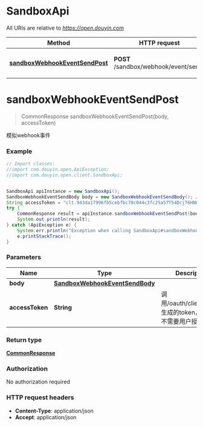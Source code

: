 # SandboxApi

All URIs are relative to *https://open.douyin.com*

Method | HTTP request | Description
------------- | ------------- | -------------
[**sandboxWebhookEventSendPost**](SandboxApi.md#sandboxWebhookEventSendPost) | **POST** /sandbox/webhook/event/send/ | 模拟webhook事件

<a name="sandboxWebhookEventSendPost"></a>
# **sandboxWebhookEventSendPost**
> CommonResponse sandboxWebhookEventSendPost(body, accessToken)

模拟webhook事件

### Example
```java
// Import classes:
//import com.douyin.open.ApiException;
//import com.douyin.open.client.SandboxApi;


SandboxApi apiInstance = new SandboxApi();
SandboxWebhookEventSendBody body = new SandboxWebhookEventSendBody(); // SandboxWebhookEventSendBody | 
String accessToken = "clt.943da17996fb5cebfbc70c044c3fc25a57T54DcjT6HNKGqnUdxzy1KcxFnZ"; // String | 调用/oauth/client_token/生成的token，此token不需要用户授权。
try {
    CommonResponse result = apiInstance.sandboxWebhookEventSendPost(body, accessToken);
    System.out.println(result);
} catch (ApiException e) {
    System.err.println("Exception when calling SandboxApi#sandboxWebhookEventSendPost");
    e.printStackTrace();
}
```

### Parameters

Name | Type | Description  | Notes
------------- | ------------- | ------------- | -------------
 **body** | [**SandboxWebhookEventSendBody**](SandboxWebhookEventSendBody.md)|  |
 **accessToken** | **String**| 调用/oauth/client_token/生成的token，此token不需要用户授权。 |

### Return type

[**CommonResponse**](CommonResponse.md)

### Authorization

No authorization required

### HTTP request headers

 - **Content-Type**: application/json
 - **Accept**: application/json


